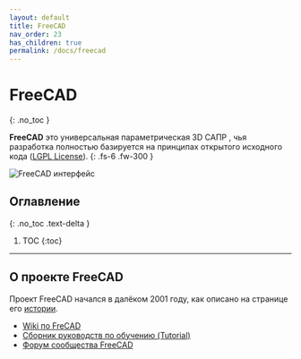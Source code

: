 ```yaml
---
layout: default
title: FreeCAD
nav_order: 23
has_children: true
permalink: /docs/freecad
---
```


# FreeCAD
{: .no_toc }

**FreeCAD** это универсальная параметрическая 3D САПР , чья разработка полностью базируется на принципах открытого исходного кода ([LGPL License](https://www.gnu.org/licenses/lgpl-3.0.en.html)).
{: .fs-6 .fw-300 }

![FreeCAD интерфейс](/just-the-docs/assets/images/freecad/freecad-1.jpg "FreeCAD интерфейс")

## Оглавление
{: .no_toc .text-delta }

1. TOC
{:toc}

---

## О проекте FreeCAD

Проект FreeCAD начался в далёком 2001 году, как описано на странице его [истории](https://wiki.freecadweb.org/History).

-  [Wiki по FreCAD](https://wiki.freecadweb.org/About_FreeCAD/ru)
-  [Сборник руководств по обучению (Tutorial)](https://wiki.freecadweb.org/Tutorials/ru)
-  [Форум сообщества FreeCAD](http://forum.freecadweb.org/)
